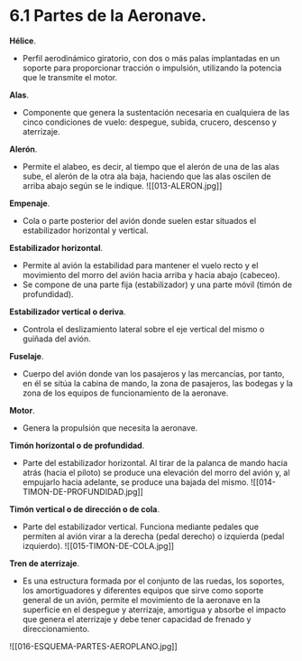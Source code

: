 
# 6.1 Partes de la Aeronave.

**Hélice**.
- Perfil aerodinámico giratorio, con dos o más palas implantadas en un soporte para proporcionar tracción o impulsión, utilizando la potencia que le transmite el motor.

**Alas**.
- Componente que genera la sustentación necesaria en cualquiera de las cinco condiciones de vuelo: despegue, subida, crucero, descenso y aterrizaje.

**Alerón**.
- Permite el alabeo, es decir, al tiempo que el alerón de una de las alas sube, el alerón de la otra ala baja, haciendo que las alas oscilen de arriba abajo según se le indique.
	![[013-ALERON.jpg]]

**Empenaje**.
- Cola o parte posterior del avión donde suelen estar situados el estabilizador horizontal y vertical.

**Estabilizador horizontal**.
- Permite al avión la estabilidad para mantener el vuelo recto y el movimiento del morro del avión hacia arriba y hacia abajo (cabeceo).
- Se compone de una parte fija (estabilizador) y una parte móvil (timón de profundidad).

**Estabilizador vertical o deriva**.
- Controla el deslizamiento lateral sobre el eje vertical del mismo o guiñada del avión.

**Fuselaje**.
- Cuerpo del avión donde van los pasajeros y las mercancías, por tanto, en él se sitúa la cabina de mando, la zona de pasajeros, las bodegas y la zona de los equipos de funcionamiento de la aeronave.

**Motor**.
- Genera la propulsión que necesita la aeronave.

**Timón horizontal o de profundidad**.
- Parte del estabilizador horizontal. Al tirar de la palanca de mando hacia atrás (hacia el piloto) se produce una elevación del morro del avión y, al empujarlo hacia adelante, se produce una bajada del mismo.
	![[014-TIMON-DE-PROFUNDIDAD.jpg]]

**Timón vertical o de dirección o de cola**.
- Parte del estabilizador vertical. Funciona mediante pedales que permiten al avión virar a la derecha (pedal derecho) o izquierda (pedal izquierdo).
	![[015-TIMON-DE-COLA.jpg]]

**Tren de aterrizaje**.
- Es una estructura formada por el conjunto de las ruedas, los soportes, los amortiguadores y diferentes equipos que sirve como soporte general de un avión, permite el movimiento de la aeronave en la superficie en el despegue y aterrizaje, amortigua y absorbe el impacto que genera el aterrizaje y debe tener capacidad de frenado y direccionamiento.

![[016-ESQUEMA-PARTES-AEROPLANO.jpg]]

